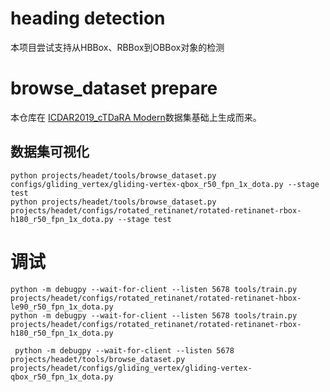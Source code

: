 # heading detection

本项目尝试支持从HBBox、RBBox到OBBox对象的检测

# browse_dataset prepare

本仓库在 [ICDAR2019_cTDaRA Modern](https://github.com/cndplab-founder/ICDAR2019_cTDaR)数据集基础上生成而来。


## 数据集可视化

```shell
python projects/headet/tools/browse_dataset.py configs/gliding_vertex/gliding-vertex-qbox_r50_fpn_1x_dota.py --stage test
python projects/headet/tools/browse_dataset.py projects/headet/configs/rotated_retinanet/rotated-retinanet-rbox-h180_r50_fpn_1x_dota.py --stage test
```



# 调试

```shell
python -m debugpy --wait-for-client --listen 5678 tools/train.py projects/headet/configs/rotated_retinanet/rotated-retinanet-hbox-le90_r50_fpn_1x_dota.py
python -m debugpy --wait-for-client --listen 5678 tools/train.py projects/headet/configs/rotated_retinanet/rotated-retinanet-rbox-h180_r50_fpn_1x_dota.py
```

```shell
 python -m debugpy --wait-for-client --listen 5678 projects/headet/tools/browse_dataset.py projects/headet/configs/gliding_vertex/gliding-vertex-qbox_r50_fpn_1x_dota.py
 ```